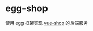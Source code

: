 <!--
 * @Author: Hale
 * @Description:
 * @Date: 2019-05-17
 * @LastEditTime: 2019-05-21
 -->

# egg-shop

使用 egg 框架实现 [vue-shop](https://github.com/haledc/vue-shop) 的后端服务
